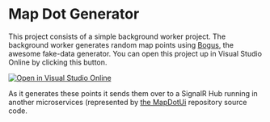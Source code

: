 # Map Dot Generator

This project consists of a simple background worker project. The background worker generates random map points using [Bogus](), the awesome fake-data generator. You can open this project up in Visual Studio Online by clicking this button. 

[![Open in Visual Studio Online](https://img.shields.io/endpoint?style=social&url=https%3A%2F%2Faka.ms%2Fvso-badge)](https://online.visualstudio.com/environments/new?name=Ballpark%20Tracker&repo=bradygaster/MapDotGenerator)

As it generates these points it sends them over to a SignalR Hub running in another microservices (represented by [the MapDotUi]() repository source code. 
